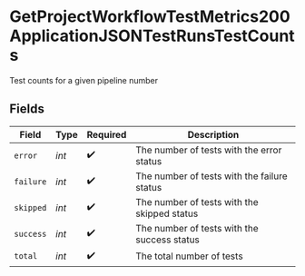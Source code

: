 # GetProjectWorkflowTestMetrics200ApplicationJSONTestRunsTestCounts

Test counts for a given pipeline number


## Fields

| Field                                       | Type                                        | Required                                    | Description                                 |
| ------------------------------------------- | ------------------------------------------- | ------------------------------------------- | ------------------------------------------- |
| `error`                                     | *int*                                       | :heavy_check_mark:                          | The number of tests with the error status   |
| `failure`                                   | *int*                                       | :heavy_check_mark:                          | The number of tests with the failure status |
| `skipped`                                   | *int*                                       | :heavy_check_mark:                          | The number of tests with the skipped status |
| `success`                                   | *int*                                       | :heavy_check_mark:                          | The number of tests with the success status |
| `total`                                     | *int*                                       | :heavy_check_mark:                          | The total number of tests                   |